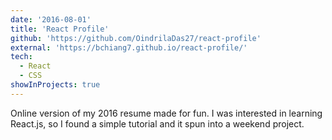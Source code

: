 ```yaml
---
date: '2016-08-01'
title: 'React Profile'
github: 'https://github.com/OindrilaDas27/react-profile'
external: 'https://bchiang7.github.io/react-profile/'
tech:
  - React
  - CSS
showInProjects: true
---
```


Online version of my 2016 resume made for fun. I was interested in learning React.js, so I found a simple tutorial and it spun into a weekend project.
